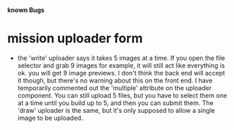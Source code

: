 #### known Bugs

# mission uploader form
  - the 'write' uploader says it takes 5 images at a time. If you open the file selector and grab 9 images for example, it will still act like everything is ok. you will get 9 image previews. I don't think the back end will accept it though, but there's no warning about this on the front end. I have temporarily commented out the 'multiple' attribute on the uploader component. You can still upload 5 files, but you have to select them one at a time until you build up to 5, and then you can submit them. The 'draw' uploader is the same, but it's only supposed to allow a single image to be uploaded.

  